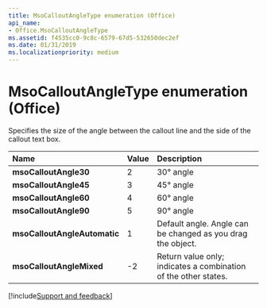 ```yaml
---
title: MsoCalloutAngleType enumeration (Office)
api_name:
- Office.MsoCalloutAngleType
ms.assetid: f4535cc0-9c8c-6579-67d5-532650dec2ef
ms.date: 01/31/2019
ms.localizationpriority: medium
---
```



# MsoCalloutAngleType enumeration (Office)

Specifies the size of the angle between the callout line and the side of the callout text box.

|Name|Value|Description|
|:-----|:-----|:-----|
|**msoCalloutAngle30**|2|30° angle|
|**msoCalloutAngle45**|3|45° angle|
|**msoCalloutAngle60**|4|60° angle|
|**msoCalloutAngle90**|5|90° angle|
|**msoCalloutAngleAutomatic**|1|Default angle. Angle can be changed as you drag the object.|
|**msoCalloutAngleMixed**|-2|Return value only; indicates a combination of the other states. |

[!include[Support and feedback](~/includes/feedback-boilerplate.md)]